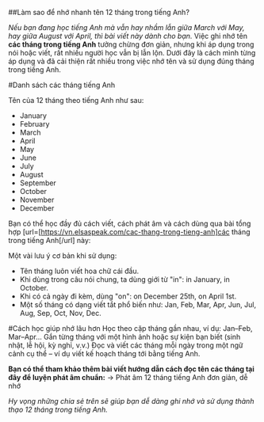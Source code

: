 ##Làm sao để nhớ nhanh tên 12 tháng trong tiếng Anh?

_Nếu bạn đang học tiếng Anh mà vẫn hay nhầm lẫn giữa March với May, hay giữa August với April, thì bài viết này dành cho bạn._
Việc ghi nhớ tên **các tháng trong tiếng Anh** tưởng chừng đơn giản, nhưng khi áp dụng trong nói hoặc viết, rất nhiều người học vẫn bị lẫn lộn. Dưới đây là cách mình từng áp dụng và đã cải thiện rất nhiều trong việc nhớ tên và sử dụng đúng tháng trong tiếng Anh.

#Danh sách các tháng tiếng Anh

Tên của 12 tháng theo tiếng Anh như sau:
- January
- February
- March
- April
- May
- June
- July
- August
- September
- October
- November
- December

Bạn có thể học đầy đủ cách viết, cách phát âm và cách dùng qua bài tổng hợp [url=[https://vn.elsaspeak.com/cac-thang-trong-tieng-anh]các tháng trong tiếng Anh[/url] này:

Một vài lưu ý cơ bản khi sử dụng:
- Tên tháng luôn viết hoa chữ cái đầu.
- Khi dùng trong câu nói chung, ta dùng giới từ "in": in January, in October.
- Khi có cả ngày đi kèm, dùng "on": on December 25th, on April 1st.
- Một số tháng có dạng viết tắt phổ biến như: Jan, Feb, Mar, Apr, Jun, Jul, Aug, Sep, Oct, Nov, Dec.

#Cách học giúp nhớ lâu hơn
Học theo cặp tháng gần nhau, ví dụ: Jan–Feb, Mar–Apr…
Gắn từng tháng với một hình ảnh hoặc sự kiện bạn biết (sinh nhật, lễ hội, kỳ nghỉ, v.v.)
Đọc và viết các tháng mỗi ngày trong một ngữ cảnh cụ thể – ví dụ viết kế hoạch tháng tới bằng tiếng Anh.

**Bạn có thể tham khảo thêm bài viết hướng dẫn cách đọc tên các tháng tại đây để luyện phát âm chuẩn:**
 → Phát âm 12 tháng tiếng Anh đơn giản, dễ nhớ

_Hy vọng những chia sẻ trên sẽ giúp bạn dễ dàng ghi nhớ và sử dụng thành thạo 12 tháng trong tiếng Anh._


